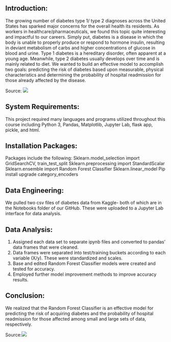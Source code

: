 ## Introduction:

The growing number of diabetes type 1/ type 2 diagnoses across the United States has sparked major concerns for the overall health its residents. As workers in healthcare/pharmaceuticals, we found this topic quite interesting and impactful to our careers. Simply put, diabetes is a disease in which the body is unable to properly produce or respond to hormone insulin, resulting in deviant metabolism of carbs and higher concentrations of glucose in blood and urine. Type 1 diabetes is a hereditary disorder, often apparent at a young age. Meanwhile, type 2 diabetes usually develops over time and is mainly related to diet. We wanted to build an effective model to accomplish two goals: predicting the risk of diabetes based upon measurable, physical characteristics and determining the probability of hospital readmission for those already affected by the disease.

Source: <img src='https://commons.wikimedia.org/w/index.php?search=Diabetes+mellitus&title=Special:MediaSearch&type=image'>


## System Requirements:

This project required many languages and programs utilized throughout this course including Python 3, Pandas, Matplotlib, Jupyter Lab, flask app, pickle, and html.

## Installation Packages: 

Packages include the following:
Sklearn.model_selection import GridSearchCV, train_test_split
Sklearn.preprocessing import StandardScalar
Sklearn.ensemble import Random Forest Classifier
Sklearn.linear_model
Pip install upgrade category_encoders


## Data Engineering: 

We pulled two csv files of diabetes data from Kaggle- both of which are in the Notebooks folder of our GitHub. These were uploaded to a Jupyter Lab interface for data analysis.

## Data Analysis:

1)	Assigned each data set to separate ipynb files and converted to pandas’ data frames that were cleaned.
2)	Data frames were separated into test/training buckets according to each variable (X/y). These were standardized and scales.
3)	Base and edited Random Forest Classifier models were created and tested for accuracy.
4)	Employed further model improvement methods to improve accuracy results.



## Conclusion: 
We realized that the Random Forest Classifier is an effective model for predicting the risk of acquiring diabetes and the probability of hospital readmission for those affected among small and large sets of data, respectively. 

Source:<img src='https://commons.wikimedia.org/w/index.php?search=insulin&title=Special:MediaSearch&go=Go&type=image'>
